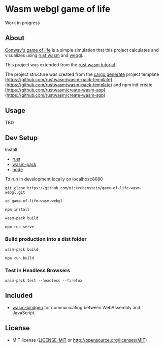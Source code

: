# Wasm webgl game of life

Work in progress

## About

[Conway's game of life](https://en.wikipedia.org/wiki/Conway%27s_Game_of_Life) is a simple simulation that this project calculates and visualizes using [rust wasm](https://rustwasm.github.io/book/) and [webgl](https://get.webgl.org/).

This project was extended from the [rust wasm tutorial](https://rustwasm.github.io/book/game-of-life/introduction.html). 

The project structure was created from the [cargo generate](https://github.com/ashleygwilliams/cargo-generate) project template [https://github.com/rustwasm/wasm-pack-template](https://github.com/rustwasm/wasm-pack-template) and npm init create [https://github.com/rustwasm/create-wasm-app](https://github.com/rustwasm/create-wasm-app)

## Usage
TBD

## Dev Setup
Install 
* [rust](https://www.rust-lang.org/tools/install) 
* [wasm-pack](https://rustwasm.github.io/wasm-pack/installer/) 
* [node](https://nodejs.org/en/)

To run in development locally on localhost:8080
```
git clone https://github.com/nickrubenstein/game-of-life-wasm-webgl.git

cd game-of-life-wasm-webgl

npm install

wasm-pack build

npm run serve
```

### Build production into a dist folder

```
wasm-pack build

npm run build
```

### Test in Headless Browsers

```
wasm-pack test --headless --firefox
```

## Included

* [wasm-bindgen](https://github.com/rustwasm/wasm-bindgen) for communicating
  between WebAssembly and JavaScript.

## License

* MIT license ([LICENSE-MIT](LICENSE-MIT) or http://opensource.org/licenses/MIT)